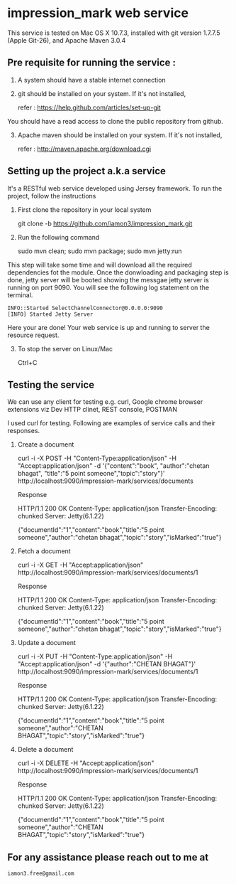 impression_mark web service
===========================

This service is tested on Mac OS X 10.7.3, installed with git version 1.7.7.5 (Apple Git-26), and Apache Maven 3.0.4

Pre requisite for running the service :
---------------------------------------
1) A system should have a stable internet connection

2) git should be installed on your system. If it's not installed, 

    refer : https://help.github.com/articles/set-up-git

You should have a read access to clone the public repository from github.

3) Apache maven should be installed on your system. If it's not installed, 

     refer : http://maven.apache.org/download.cgi


Setting up the project a.k.a service
-------------------------------------
It's a RESTful web service developed using Jersey framework. To run the project, follow the instructions

  1) First clone the repository in your local system
    
       git clone -b https://github.com/iamon3/impression_mark.git
   
  2) Run the following command
     
       sudo mvn clean; sudo mvn package; sudo mvn jetty:run
     
This step will take some time and will download all the required dependencies fot the module. Once the donwloading 
and packaging step is done, jetty server will be booted showing the messgae jetty server is running on port 9090. You will see the following log statement on the terminal.

	INFO::Started SelectChannelConnector@0.0.0.0:9090
	[INFO] Started Jetty Server     

Here your are done! Your web service is up and running to server the resource request.

  3) To stop the server on Linux/Mac

     	Ctrl+C

Testing the service
-------------------

We can use any client for testing e.g. curl, Google chrome browser extensions viz Dev HTTP clinet, REST console, POSTMAN

I used curl for testing. Following  are examples of service calls and their responses.

1) Create a document

	curl -i -X POST -H "Content-Type:application/json" -H "Accept:application/json" -d  '{"content":"book", 		"author":"chetan bhagat", "title":"5 point someone","topic":"story"}' http://localhost:9090/impression-mark/services/documents

	Response
	
	HTTP/1.1 200 OK
	Content-Type: application/json
	Transfer-Encoding: chunked
	Server: Jetty(6.1.22)

	{"documentId":"1","content":"book","title":"5 point someone","author":"chetan bhagat","topic":"story","isMarked":"true"}


2) Fetch a document

	curl -i -X GET -H "Accept:application/json" http://localhost:9090/impression-mark/services/documents/1

	Response
	
	HTTP/1.1 200 OK
	Content-Type: application/json
	Transfer-Encoding: chunked
	Server: Jetty(6.1.22)

	{"documentId":"1","content":"book","title":"5 point someone","author":"chetan bhagat","topic":"story","isMarked":"true"}


3) Update a document

	curl -i -X PUT -H "Content-Type:application/json" -H "Accept:application/json" -d  '{"author":"CHETAN BHAGAT"}' http://localhost:9090/impression-mark/services/documents/1

	Response

	HTTP/1.1 200 OK
	Content-Type: application/json
	Transfer-Encoding: chunked
	Server: Jetty(6.1.22)

	{"documentId":"1","content":"book","title":"5 point someone","author":"CHETAN BHAGAT","topic":"story","isMarked":"true"}

4) Delete a document 

	curl -i -X DELETE -H "Accept:application/json" http://localhost:9090/impression-mark/services/documents/1

	Response

	HTTP/1.1 200 OK
	Content-Type: application/json
	Transfer-Encoding: chunked
	Server: Jetty(6.1.22)

	{"documentId":"1","content":"book","title":"5 point someone","author":"CHETAN BHAGAT","topic":"story","isMarked":"true"}


For any assistance please reach out to me at
-------------------------------------------
	iamon3.free@gmail.com
